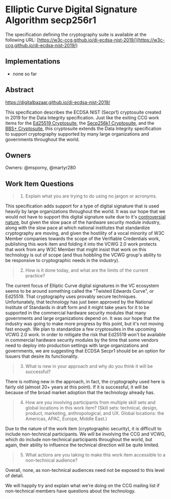 # Elliptic Curve Digital Signature Algorithm secp256r1

The specification defining the cryptography suite is available at the following
URL: [https://w3c-ccg.github.io/di-ecdsa-nist-2019/](https://w3c-ccg.github.io/di-ecdsa-nist-2019/)

## Implementations

- none so far

## Abstract

https://digitalbazaar.github.io/di-ecdsa-nist-2019/

This specification describes the ECDSA NIST (Secpr1) cryptosuite created in 2019 for the Data Integrity specification. Just like the exiting CCG work items for the <a
href="https://w3c-ccg.github.io/di-eddsa-2022/">Ed25519 Cryptosuite</a>, the <a href="https://w3c-ccg.github.io/lds-ecdsa-secp256k1-2019/">Secp256k1 Cryptosuite</a>, and the <a href="https://w3c-ccg.github.io/ldp-bbs2020/">BBS+ Cryptosuite</a>, this cryptosuite extends the Data Integrity specification to support cryptography supported by many large organizations and governments throughout the world.

## Owners

Owners: @msporny, @martyr280

## Work Item Questions

> 1. Explain what you are trying to do using no jargon or acronyms.

This specification adds support for a type of digital signature that is used heavily by large organizations throughout the world. It was our hope that we would not have to support this digital signature suite due to it's <a href="https://crypto.stackexchange.com/questions/10263/should-we-trust-the-nist-recommended-ecc-parameters">controversial nature</a>, but given the slow pace of the hardware security module industry, along with the slow pace at which national institutes that standardize cryptography are moving, and given the hostility of a vocal minority of W3C Member companies towards the scope of the Verifiable Credentials work, publishing this work item and folding it into the VCWG 2.0 work protects that work from any W3C Member that might insist that work on this technology is out of scope (and thus hobbling the VCWG group's ability to be responsive to cryptographic needs in the industry).

> 2. How is it done today, and what are the limits of the current practice?

The current focus of Elliptic Curve digital signatures in the VC ecosystem seems to be around something called the "Twisted Edwards Curve", or Ed25519. That cryptography uses provably secure techniques. Unfortunately, that technology has just been approved by the National Institute of Standards in draft form and it might take years for it to be supported in the commercial hardware security modules that many governments and large organizations depend on. It was our hope that the industry was going to make more progress by this point, but it's not moving fast enough. We plan to standardize a few cryptosuites in the upcoming VCWG 2.0 work. In order to mitigate the risk that Ed25519 won't be available in commercial hardware security modules by the time that some vendors need to deploy into production settings with large organizations and governments, we are suggesting that ECDSA Secpr1 should be an option for Issuers that desire its functionality.

> 3. What is new in your approach and why do you think it will be successful?

There is nothing new in the approach, in fact, the cryptography used here is fairly old (almost 20+ years at this point). If it is successful, it will be because of the broad market adoption that the technology already has.

> 4. How are you involving participants from multiple skill sets and global locations in this work item? (Skill sets: technical, design, product, marketing, anthropological, and UX. Global locations: the Americas, APAC, Europe, Middle East.)

Due to the nature of the work item (cryptographic security), it is difficult to include non-technical participants. We will be involving the CCG and VCWG, which do include non-technical participants throughout the world, but again, their ability to influence the technical direction will be quite limited.

> 5. What actions are you taking to make this work item accessible to a non-technical audience?

Overall, none, as non-technical audiences need not be exposed to this level of detail.

We will happily try and explain what we're doing on the CCG mailing list if non-technical members have questions about the technology.
